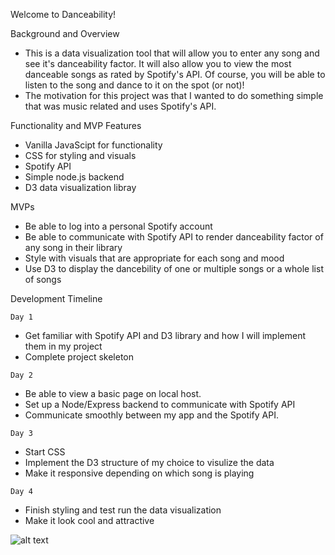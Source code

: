 Welcome to Danceability!

Background and Overview
* This is a data visualization tool that will allow you to enter any song and see it's danceability factor. It will also allow you to view the most danceable songs as rated by Spotify's API. Of course, you will be able to listen to the song and dance to it on the spot (or not)!
* The motivation for this project was that I wanted to do something simple that was music related and uses Spotify's API.

Functionality and MVP Features
* Vanilla JavaScipt for functionality
* CSS for styling and visuals
* Spotify API 
* Simple node.js backend
* D3 data visualization libray

MVPs
* Be able to log into a personal Spotify account
* Be able to communicate with Spotify API to render danceability factor of any song in their library
* Style with visuals that are appropriate for each song and mood
* Use D3 to display the dancebility of one or multiple songs or a whole list of songs

Development Timeline

`Day 1`

* Get familiar with Spotify API and D3 library and how I will implement them in my project
* Complete project skeleton


`Day 2`

* Be able to view a basic page on local host. 
* Set up a Node/Express backend to communicate with Spotify API
* Communicate smoothly between my app and the Spotify API. 


`Day 3`

* Start CSS
* Implement the D3 structure of my choice to visulize the data
* Make it responsive depending on which song is playing

`Day 4`

* Finish styling and test run the data visualization
* Make it look cool and attractive

![alt text](https://wireframe.cc/fiakf2)